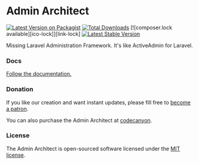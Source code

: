 # Admin Architect

[![Latest Version on Packagist][ico-version]][link-packagist]
[![Total Downloads][ico-downloads]][link-downloads]
[![composer.lock available][ico-lock]][link-lock]
[![Latest Stable Version][ico-stable]][link-stable]

Missing Laravel Administration Framework. It's like ActiveAdmin for Laravel.


### Docs

[Follow the documentation.](http://docs.adminarchitect.com)

### Donation

If you like our creation and want instant updates, please fill free to [become a patron](https://www.patreon.com/adminarchitect).

You can also purchase the Admin Architect at [codecanyon](https://codecanyon.net/item/admin-architect-administration-framework-for-laravel/13528564).

### License

The Admin Architect is open-sourced software licensed under the [MIT license](https://opensource.org/licenses/MIT).

[ico-version]: https://img.shields.io/packagist/v/adminarchitect/core.svg?style=flat-square
[ico-downloads]: https://img.shields.io/packagist/dt/adminarchitect/core.svg?style=flat-square
[ico-stable]: https://poser.pugx.org/phpunit/phpunit/version

[link-packagist]: https://packagist.org/packages/adminarchitect/core
[link-downloads]: https://packagist.org/packages/adminarchitect/core
[link-stable]: https://packagist.org/packages/phpunit/phpunit
